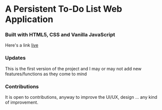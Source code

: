 # A Persistent To-Do List Web Application

### Built with HTML5, CSS and Vanilla JavaScript
Here's a link [live](https://www.example.com)
### Updates
This is the first version of the project and I may or may not add new features/functions as they come to mind

### Contributions
It is open to contributions, anyway to improve the UI/UX, design ... any kind of improvement.
